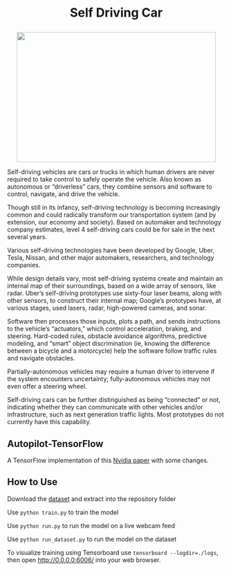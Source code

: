 # <p align="center">Self Driving Car</p>


<p align="center">
  <img width="460" height="300" src="http://98ron.superunleaded.com/wp-content/uploads/2017/01/1hipir.gif">
</p>


Self-driving vehicles are cars or trucks in which human drivers are never required to take control to safely operate the vehicle. Also known as autonomous or “driverless” cars, they combine sensors and software to control, navigate, and drive the vehicle.

Though still in its infancy, self-driving technology is becoming increasingly common and could radically transform our transportation system (and by extension, our economy and society). Based on automaker and technology company estimates, level 4 self-driving cars could be for sale in the next several years.

Various self-driving technologies have been developed by Google, Uber, Tesla, Nissan, and other major automakers, researchers, and technology companies.

While design details vary, most self-driving systems create and maintain an internal map of their surroundings, based on a wide array of sensors, like radar. Uber’s self-driving prototypes use sixty-four laser beams, along with other sensors, to construct their internal map; Google’s prototypes have, at various stages, used lasers, radar, high-powered cameras, and sonar.

Software then processes those inputs, plots a path, and sends instructions to the vehicle’s “actuators,” which control acceleration, braking, and steering. Hard-coded rules, obstacle avoidance algorithms, predictive modeling, and “smart” object discrimination (ie, knowing the difference between a bicycle and a motorcycle) help the software follow traffic rules and navigate obstacles.

Partially-autonomous vehicles may require a human driver to intervene if the system encounters uncertainty; fully-autonomous vehicles may not even offer a steering wheel.

Self-driving cars can be further distinguished as being “connected” or not, indicating whether they can communicate with other vehicles and/or infrastructure, such as next generation traffic lights. Most prototypes do not currently have this capability.


## Autopilot-TensorFlow
A TensorFlow implementation of this [Nvidia paper](https://arxiv.org/pdf/1604.07316.pdf) with some changes.

## How to Use
Download the [dataset](https://drive.google.com/file/d/0B-KJCaaF7elleG1RbzVPZWV4Tlk/view?usp=sharing) and extract into the repository folder

Use `python train.py` to train the model

Use `python run.py` to run the model on a live webcam feed

Use `python run_dataset.py` to run the model on the dataset

To visualize training using Tensorboard use `tensorboard --logdir=./logs`, then open http://0.0.0.0:6006/ into your web browser.
